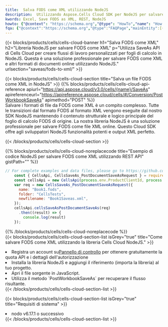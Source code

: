 ```yaml
---
title:  Salva FODS come XML utilizzando NodeJS
description:  Utilizzando Aspose.Cells Cloud SDK per NodeJS per salvare il file in formato FODS come file in formato XML.
kwords: Excel, Save FODS as XML, REST, NodeJS
howto: {"@context": "https://schema.org","@type": "HowTo","name": "How to save FODS as XML using the Cells Cloud NodeJS library.","description": "How to save FODS as XML using the Cells Cloud NodeJS library.","image": {"@type": "ImageObject"},"url": "/nodejs/saveas/fods-to-xml/","step": [{ "@type": "HowToStep","name": "How to save FODS as XML using the Cells Cloud NodeJS library. step 1", "image": {"@type": "ImageObject",},"url": "/nodejs/saveas/fods-to-xml/","text": "Register an account at <a href='https://dashboard.aspose.cloud/'>Dashboard</a> to get free API quota & authorization details",},{ "@type": "HowToStep","name": "How to save FODS as XML using the Cells Cloud NodeJS library. step 1", "image": {"@type": "ImageObject",},"url": "/nodejs/saveas/fods-to-xml/","text": "Install NodeJS library and add the reference (import the library) to your project.",},{ "@type": "HowToStep","name": "How to save FODS as XML using the Cells Cloud NodeJS library. step 1", "image": {"@type": "ImageObject",},"url": "/nodejs/saveas/fods-to-xml/","text": "Open the source file in JavaScript.",},{ "@type": "HowToStep","name": "How to save FODS as XML using the Cells Cloud NodeJS library. step 1", "image": {"@type": "ImageObject",},"url": "/nodejs/saveas/fods-to-xml/","text": "Use the `PostWorkbookSaveAs` method to retrieve the resulting stream.",}, ],"supply": {"@type": "HowToSupply","name": "document"},"tool": [{"@type": "HowToTool","name": "Visual Studio, Visual Studio Code, WebStorm"},{"@type": "HowToTool","name": "Aspose Cells"}],"totalTime": "PT6M"}
fqa: {"@context":"https://schema.org","@type":"FAQPage","mainEntity":[{"@type":"Question","name":"Why save file as other formats file in C# using REST API?","acceptedAnswer":{"@type":"Answer","text":"Documents are encoded in many ways, and some files may be incompatible with the software you use. To open and read such files, just save them as appropriate file formats.<br/><ol><li>Install .NET SDK and add the reference (import the library) to your project.</li><li>Open the source file in C# using REST API.</li><li>Call the PostWorkbookSaveAsRequest() method, passing an output filename with required extension.</li><li>Get the result of save as a separate file.</li></ol>"}},{"@type":"Question","name":"What file formats can I save as with your C# library?","acceptedAnswer":{"@type":"Answer","text":"We support a variety of file formats for conversion using .NET library, including XLSX, Excel, xls , PDF, CSV, HTML, Markdown, XML, PNG, JPG, TIFF, Json, TXT and many more."}},{"@type":"Question","name":"What is the maximum allowed file size for conversion using this .NET library?","acceptedAnswer":{"@type":"Answer","text":"There are no file size limits for format conversions using .NET library."}}]}
---
```

{{< blocks/products/cells/cells-cloud-banner h1="Salva FODS come XML" h2="Libreria NodeJS per salvare FODS come XML" p="Utilizza SaveAs API di Cells Cloud per creare flussi di lavoro personalizzati per fogli di calcolo in NodeJS. Questa è una soluzione professionale per salvare FODS come XML e altri formati di documenti online utilizzando NodeJS." urlsection="saveas/fods-to-xml/" >}}

{{< blocks/products/cells/cells-cloud-section title="Salva un file FODS come XML in NodeJS" >}}
{{% blocks/products/cells/cells-cloud-api-reference apiurl="https://api.aspose.cloud/v3.0/cells/{name}/SaveAs" apireferenceurl="https://apireference.aspose.cloud/cells/#/Conversion/PostWorkbookSaveAs" apimethod="POST" %}}
<br/>
Salvare i formati di file da FODS come XML è un compito complesso. Tutte le transizioni dal formato FODS al formato XML vengono eseguite dal nostro SDK NodeJS mantenendo il contenuto strutturale e logico principale del foglio di calcolo FODS di origine. La nostra libreria NodeJS è una soluzione professionale per salvare FODS come file XML online. Questo Cloud SDK offre agli sviluppatori NodeJS funzionalità potenti e output XML perfetto.

{{< /blocks/products/cells/cells-cloud-section >}}

{{% blocks/products/cells/cells-cloud-noreplacecode title="Esempio di codice NodeJS per salvare FODS come XML utilizzando REST API" gistPath="" %}}
  
```js
// For complete examples and data files, please go to https://github.com/aspose-cells-cloud/aspose-cells-cloud-node/
    const { CellsApi, CellsSaveAs_PostDocumentSaveAsRequest } = require("asposecellscloud");
    const cellsApi = new CellsApi(process.env.ProductClientId, process.env.ProductClientSecret);
    var req = new CellsSaveAs_PostDocumentSaveAsRequest({
      name: "Book1.fods",
      folder: "CellsTests",
      newfilename: "Book1Saveas.xml",
    });
    cellsApi.cellsSaveAsPostDocumentSaveAs(req)
      .then((result) => {
        console.log(result)
    });
```
  
{{% /blocks/products/cells/cells-cloud-noreplacecode %}}
<br/>
{{< blocks/products/cells/cells-cloud-section-list isGrey="true" title="Come salvare FODS come XML utilizzando la libreria Cells Cloud NodeJS." >}}
<li> Registra un account su<a href="https://dashboard.aspose.cloud/">Pannello di controllo</a> per ottenere gratuitamente la quota API e i dettagli dell'autorizzazione</li>
<li>Installa la libreria NodeJS e aggiungi il riferimento (importa la libreria) al tuo progetto.</li>
<li>Apri il file sorgente in JavaScript.</li>
<li>Utilizza il metodo `PostWorkbookSaveAs` per recuperare il flusso risultante.</li>
{{< /blocks/products/cells/cells-cloud-section-list >}}

{{< blocks/products/cells/cells-cloud-section-list isGrey="true" title="Requisiti di sistema" >}}
<li>nodo v6.17.1 o successivo</li>
{{< /blocks/products/cells/cells-cloud-section-list >}}
